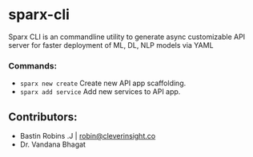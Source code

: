 # sparx-cli
Sparx CLI is an commandline utility to generate async customizable API server for faster deployment of ML, DL, NLP models via YAML

### Commands:
- `sparx new create` Create new API app scaffolding.
- `sparx add service` Add new services to API app.




## Contributors:
- Bastin Robins .J | [robin@cleverinsight.co](robin@cleverinsight.co)
- Dr. Vandana Bhagat 